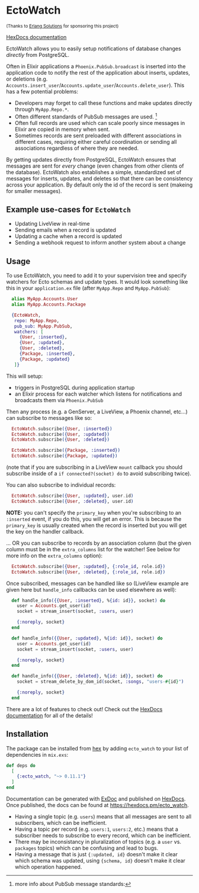 # EctoWatch

<sub>(Thanks to [Erlang Solutions](https://www.erlang-solutions.com) for sponsoring this project)</sub>

[HexDocs documentation](https://hexdocs.pm/ecto_watch)

EctoWatch allows you to easily setup notifications of database changes *directly* from PostgreSQL.

Often in Elixir applications a `Phoenix.PubSub.broadcast` is inserted into the application code to notify the rest of the application about inserts, updates, or deletions (e.g. `Accounts.insert_user`/`Accounts.update_user`/`Accounts.delete_user`).  This has a few potential problems:

 * Developers may forget to call these functions and make updates directly through `MyApp.Repo.*`.
 * Often different standards of PubSub messages are used. [^1]
 * Often full records are used which can scale poorly since messages in Elixir are copied in memory when sent.
 * Sometimes records are sent preloaded with different associations in different cases, requiring either careful coordination or sending all associations regardless of where they are needed.

By getting updates directly from PostgreSQL, EctoWatch ensures that messages are sent for *every* change (even changes from other clients of the database).  EctoWatch also establishes a simple, standardized set of messages for inserts, updates, and deletes so that there can be consistency across your application.  By default only the id of the record is sent (makeing for smaller messages).

## Example use-cases for `EctoWatch`

 * Updating LiveView in real-time
 * Sending emails when a record is updated
 * Updating a cache when a record is updated
 * Sending a webhook request to inform another system about a change

## Usage

To use EctoWatch, you need to add it to your supervision tree and specify watchers for Ecto schemas and update types.  It would look something like this in your `application.ex` file (after `MyApp.Repo` and `MyApp.PubSub`):

```elixir
  alias MyApp.Accounts.User
  alias MyApp.Accounts.Package

  {EctoWatch,
   repo: MyApp.Repo,
   pub_sub: MyApp.PubSub,
   watchers: [
     {User, :inserted},
     {User, :updated},
     {User, :deleted},
     {Package, :inserted},
     {Package, :updated}
   ]}
```

This will setup:

 * triggers in PostgreSQL during application startup
 * an Elixir process for each watcher which listens for notifications and broadcasts them via `Phoenix.PubSub`

Then any process (e.g. a GenServer, a LiveView, a Phoenix channel, etc...) can subscribe to messages like so:

```elixir
  EctoWatch.subscribe({User, :inserted})
  EctoWatch.subscribe({User, :updated})
  EctoWatch.subscribe({User, :deleted})

  EctoWatch.subscribe({Package, :inserted})
  EctoWatch.subscribe({Package, :updated})
```

(note that if you are subscribing in a LiveView `mount` callback you should subscribe inside of a `if connected?(socket) do` to avoid subscribing twice).

You can also subscribe to individual records:

```elixir
  EctoWatch.subscribe({User, :updated}, user.id)
  EctoWatch.subscribe({User, :deleted}, user.id)
```

**NOTE:** you can't specify the `primary_key` when you're subscribing to an `:inserted` event, if you do this, you will get an error. This is because the `primary_key` is usually created when the record is inserted but you will get the key on the handler callback.

... OR you can subscribe to records by an association column (but the given column must be in the `extra_columns` list for the watcher! See below for more info on the `extra_columns` option):

```elixir
  EctoWatch.subscribe({User, :updated}, {:role_id, role.id})
  EctoWatch.subscribe({User, :deleted}, {:role_id, role.id})
```

Once subscribed, messages can be handled like so (LiveView example are given here but `handle_info` callbacks can be used elsewhere as well):

```elixir
  def handle_info({{User, :inserted}, %{id: id}}, socket) do
    user = Accounts.get_user(id)
    socket = stream_insert(socket, :users, user)

    {:noreply, socket}
  end

  def handle_info({{User, :updated}, %{id: id}}, socket) do
    user = Accounts.get_user(id)
    socket = stream_insert(socket, :users, user)

    {:noreply, socket}
  end

  def handle_info({{User, :deleted}, %{id: id}}, socket) do
    socket = stream_delete_by_dom_id(socket, :songs, "users-#{id}")

    {:noreply, socket}
  end
```

There are a lot of features to check out!  Check out the [HexDocs documentation](https://hexdocs.pm/ecto_watch) for all of the details!

## Installation

The package can be installed from [hex](https://hex.pm/packages/ecto_watch) by adding `ecto_watch` to your list of dependencies in `mix.exs`:

```elixir
def deps do
  [
    {:ecto_watch, "~> 0.11.1"}
  ]
end
```

Documentation can be generated with [ExDoc](https://github.com/elixir-lang/ex_doc)
and published on [HexDocs](https://hexdocs.pm). Once published, the docs can
be found at <https://hexdocs.pm/ecto_watch>.

[^1]: more info about PubSub message standards:
  - Having a single topic (e.g. `users`) means that all messages are sent to all subscribers, which can be inefficient.
  - Having a topic per record (e.g. `users:1`, `users:2`, etc.) means that a subscriber needs to subscribe to every record, which can be inefficient.
  - There may be inconsistancy in pluralization of topics (e.g. a `user` vs. `packages` topics) which can be confusing and lead to bugs.
  - Having a message that is just `{:updated, id}` doesn't make it clear which schema was updated, using `{schema, id}` doesn't make it clear which operation happened.
